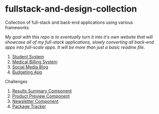 # fullstack-and-design-collection
Collection of full-stack and back-end applications using various frameworks

*My goal with this repo is to eventually turn it into it's own website that will showcase all of my full-stack applications, 
slowly converting all back-end apps into full-scale apps. It will be more than just a basic readme file.*

1. [Student System](https://github.com/eskevv/student-system)
2. [Medical Billing System](https://github.com/eskevv/medical-bills-backend)
3. [Social Media Blog](https://github.com/eskevv/social-media-pep-project)
4. [Budgeting App](https://github.com/eskevv/budgeting-app)

Challenges

1. [Results Summary Component](https://github.com/eskevv/results-summary-component)
2. [Product Preview Component](https://github.com/eskevv/product-preview-component/blob/main/README.md)
3. [Newsletter Component](https://github.com/eskevv/newsletter-component)
4. [Package Tracker](https://github.com/eskevv/package-tracker-design)
